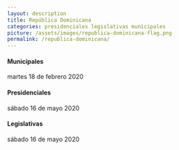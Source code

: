 ```yaml
---
layout: description
title: República Dominicana
categories: presidenciales legislativas municipales
picture: /assets/images/republica-dominicana-flag.png
permalink: /republica-dominicana/
---
```


<div class="card my-4">
    <div class="card-body">
        <h4 class="card-title font-weight-bold">Municipales</h4>
        <p class="card-text"><i class="fas fa-calendar-day mr-2"></i>martes 18 de febrero 2020</p>
    </div>
</div>

<div class="card my-4">
    <div class="card-body">
        <h4 class="card-title font-weight-bold">Presidenciales</h4>
        <p class="card-text"><i class="fas fa-calendar-day mr-2"></i>sábado 16 de mayo 2020</p>
    </div>
</div>

<div class="card my-4">
    <div class="card-body">
        <h4 class="card-title font-weight-bold">Legislativas</h4>
        <p class="card-text"><i class="fas fa-calendar-day mr-2"></i>sábado 16 de mayo 2020</p>
    </div>
</div>